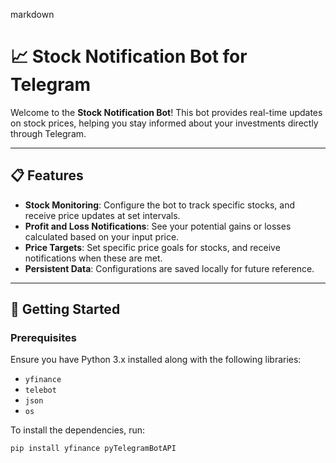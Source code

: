 markdown
# 📈 Stock Notification Bot for Telegram

Welcome to the **Stock Notification Bot**! This bot provides real-time updates on stock prices, helping you stay informed about your investments directly through Telegram.

---

## 📋 Features
- **Stock Monitoring**: Configure the bot to track specific stocks, and receive price updates at set intervals.
- **Profit and Loss Notifications**: See your potential gains or losses calculated based on your input price.
- **Price Targets**: Set specific price goals for stocks, and receive notifications when these are met.
- **Persistent Data**: Configurations are saved locally for future reference.

---

## 🚀 Getting Started

### Prerequisites
Ensure you have Python 3.x installed along with the following libraries:
- `yfinance`
- `telebot`
- `json`
- `os`

To install the dependencies, run:
```bash
pip install yfinance pyTelegramBotAPI
